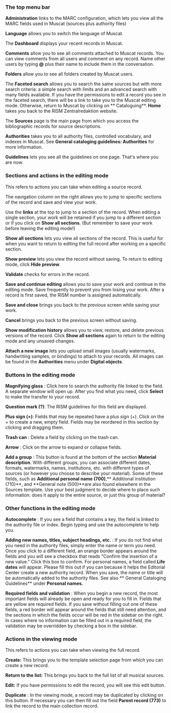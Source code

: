 ### The top menu bar

**Administration** links to the MARC configuration, which lets you view all the MARC fields used in Muscat (sources plus
authority files)

**Language** allows you to switch the language of Muscat.

The **Dashboard** displays your recent records in Muscat.

**Comments** allow you to see all comments attached to Muscat records. You can view comments from all users and comment
on any record. Name other users by typing **@** plus their name to include them in the conversation.

**Folders** allow you to see all folders created by Muscat users.

The **Faceted search** allows you to search the same sources but with more search criteria: a simple search with limits
and an advanced search with many fields available. If you have the permissions to edit a record you see in the faceted
search, there will be a link to take you to the Muscat editing mode. Otherwise, return to Muscat by clicking on **
Cataloguing**. **Home** takes you back to the RISM Zentralredaktion website.

The **Sources** page is the main page from which you access the bibliographic records for source descriptions.

**Authorities** takes you to all authority files, controlled vocabulary, and indexes in Muscat. See **General cataloging
guidelines: Authorities** for more information.

**Guidelines** lets you see all the guidelines on one page. That's where you are now.

### Sections and actions in the editing mode

This refers to actions you can take when editing a source record.

The navigation column on the right allows you to jump to specific sections of the record and save and view your work.

Use the **links** at the top to jump to a section of the record. When editing a single section, your work will be
retained if you jump to a different section or if you click on **Show all sections**. (But remember to save your work
before leaving the editing mode!)

**Show all sections** lets you view all sections of the record. This is useful for when you want to return to editing
the full record after working on a specific section.

**Show preview** lets you view the record without saving. To return to editing mode, click **Hide preview**.

**Validate** checks for errors in the record.

**Save and continue editing** allows you to save your work and continue in the editing mode. Save frequently to prevent
you from losing your work. After a record is first saved, the RISM number is assigned automatically.

**Save and close** brings you back to the previous screen while saving your work.

**Cancel** brings you back to the previous screen without saving.

**Show modification history** allows you to view, restore, and delete previous versions of the record. Click **Show all
sections** again to return to the editing mode and any unsaved changes.

**Attach a new image** lets you upload small images (usually watermarks, handwriting samples, or bindings) to attach to
your records. All images can be found in the **Authorities** menu under **Digital objects**.

### Buttons in the editing mode

**Magnifying glass** : Click here to search the authority file linked to the field. A separate window will open up.
After you find what you need, click **Select** to make the transfer to your record.

**Question mark (?)**: The RISM guidelines for this field are displayed.

**Plus sign (+)**: Fields that may be repeated have a plus sign (+). Click on the + to create a new, empty field. Fields
may be reordered in this section by clicking and dragging them.

**Trash can** : Delete a field by clicking on the trash can.

**Arrow** : Click on the arrow to expand or collapse fields.

**Add a group** : This button is found at the bottom of the section **Material description**. With different groups, you
can associate different dates, formats, watermarks, names, institutions, etc. with different types of sources (or
however you choose to describe your material). Some of these fields, such as **Additional personal name (700)**,**
Additional institution (710)**, and **General note (500)**are also found elsewhere in the Sources template. Use your
best judgment to decide where to place such information: does it apply to the entire source, or just this group of
material?

### Other functions in the editing mode

**Autocomplete** : If you see a field that contains a key, the field is linked to the authority file or index. Begin
typing and use the autocomplete to help you.

**Adding new names, titles, subject headings, etc.** : If you do not find what you need in the authority files, simply
enter the name or term you need. Once you click to a different field, an orange border appears around the fields and you
will see a checkbox that reads "Confirm the insertion of a new value." Click this box to confirm. For personal names, a
field called **Life dates** will appear. Please fill this out if you can because it helps the Editorial Center create a
new authority record. When you save, the name or title will be automatically added to the authority files. See also **
General Cataloging Guidelines** under **Personal names.**

**Required fields and validation** : When you begin a new record, the most important fields will already be open and
ready for you to fill in. Fields that are yellow are required fields. If you save without filling out one of these
fields, a red border will appear around the fields that still need attention, and the sections in which the fields occur
will be red in the sidebar on the right. In cases where no information can be filled out in a required field, the
validation may be overridden by checking a box in the sidebar.

### Actions in the viewing mode

This refers to actions you can take when viewing the full record.

**Create:** This brings you to the template selection page from which you can create a new record.

**Return to the list:** This brings you back to the full list of all musical sources.

**Edit:** If you have permissions to edit the record, you will see this edit button.

**Duplicate** : In the viewing mode, a record may be duplicated by clicking on this button. If necessary you can then
fill out the field **Parent record (773)** to link the record to the main collection record.
